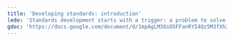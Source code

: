 ```yaml
---
title: 'Developing standards: introduction'
lede: 'Standards development starts with a trigger: a problem to solve or an unmet need. Your development process affects how you scope and start the standards development.'
gdoc: 'https://docs.google.com/document/d/1mpAgLM3OiO5FFanRYI4Qz5M3fXh2TYmeSIlde_hNFSM/edit'
---
```

